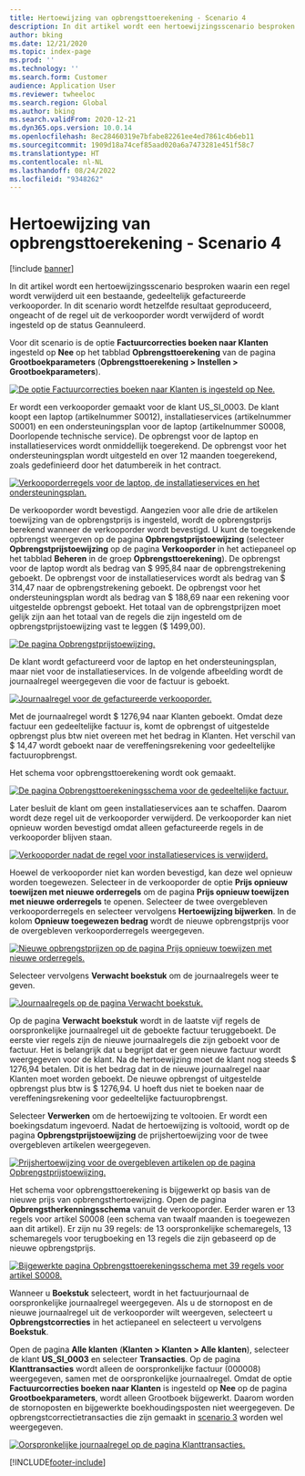 ```yaml
---
title: Hertoewijzing van opbrengsttoerekening - Scenario 4
description: In dit artikel wordt een hertoewijzingsscenario besproken waarin een regel wordt verwijderd uit een bestaande, gedeeltelijk gefactureerde verkooporder. In dit scenario wordt hetzelfde resultaat geproduceerd, ongeacht of de regel uit de verkooporder wordt verwijderd of wordt ingesteld op de status Geannuleerd.
author: bking
ms.date: 12/21/2020
ms.topic: index-page
ms.prod: ''
ms.technology: ''
ms.search.form: Customer
audience: Application User
ms.reviewer: twheeloc
ms.search.region: Global
ms.author: bking
ms.search.validFrom: 2020-12-21
ms.dyn365.ops.version: 10.0.14
ms.openlocfilehash: 8ec28460319e7bfabe82261ee4ed7861c4b6eb11
ms.sourcegitcommit: 1909d18a74cef85aad020a6a7473281e451f58c7
ms.translationtype: HT
ms.contentlocale: nl-NL
ms.lasthandoff: 08/24/2022
ms.locfileid: "9348262"
---
```

# <a name="revenue-recognition-reallocation--scenario-4"></a>Hertoewijzing van opbrengsttoerekening - Scenario 4

[!include [banner](../includes/banner.md)]

In dit artikel wordt een hertoewijzingsscenario besproken waarin een regel wordt verwijderd uit een bestaande, gedeeltelijk gefactureerde verkooporder. In dit scenario wordt hetzelfde resultaat geproduceerd, ongeacht of de regel uit de verkooporder wordt verwijderd of wordt ingesteld op de status Geannuleerd.

Voor dit scenario is de optie **Factuurcorrecties boeken naar Klanten** ingesteld op **Nee** op het tabblad **Opbrengsttoerekening** van de pagina **Grootboekparameters** (**Opbrengsttoerekening \> Instellen \> Grootboekparameters**).

[![De optie Factuurcorrecties boeken naar Klanten is ingesteld op Nee.](./media/37_rev-rec-scenarios.png)](./media/37_rev-rec-scenarios.png)

Er wordt een verkooporder gemaakt voor de klant US\_SI\_0003. De klant koopt een laptop (artikelnummer S0012), installatieservices (artikelnummer S0001) en een ondersteuningsplan voor de laptop (artikelnummer S0008, Doorlopende technische service). De opbrengst voor de laptop en installatieservices wordt onmiddellijk toegerekend. De opbrengst voor het ondersteuningsplan wordt uitgesteld en over 12 maanden toegerekend, zoals gedefinieerd door het datumbereik in het contract.

[![Verkooporderregels voor de laptop, de installatieservices en het ondersteuningsplan.](./media/38_rev-rec-scenarios.png)](./media/38_rev-rec-scenarios.png)

De verkooporder wordt bevestigd. Aangezien voor alle drie de artikelen toewijzing van de opbrengstprijs is ingesteld, wordt de opbrengstprijs berekend wanneer de verkooporder wordt bevestigd. U kunt de toegekende opbrengst weergeven op de pagina **Opbrengstprijstoewijzing** (selecteer **Opbrengstprijstoewijzing** op de pagina **Verkooporder** in het actiepaneel op het tabblad **Beheren** in de groep **Opbrengsttoerekening**). De opbrengst voor de laptop wordt als bedrag van $ 995,84 naar de opbrengstrekening geboekt. De opbrengst voor de installatieservices wordt als bedrag van $ 314,47 naar de opbrengstrekening geboekt. De opbrengst voor het ondersteuningsplan wordt als bedrag van $ 188,69 naar een rekening voor uitgestelde opbrengst geboekt. Het totaal van de opbrengstprijzen moet gelijk zijn aan het totaal van de regels die zijn ingesteld om de opbrengstprijstoewijzing vast te leggen ($ 1499,00).

[![De pagina Opbrengstprijstoewijzing.](./media/39_rev-rec-scenarios.png)](./media/39_rev-rec-scenarios.png)

De klant wordt gefactureerd voor de laptop en het ondersteuningsplan, maar niet voor de installatieservices. In de volgende afbeelding wordt de journaalregel weergegeven die voor de factuur is geboekt.

[![Journaalregel voor de gefactureerde verkooporder.](./media/40_rev-rec-scenarios.png)](./media/40_rev-rec-scenarios.png)

Met de journaalregel wordt $ 1276,94 naar Klanten geboekt. Omdat deze factuur een gedeeltelijke factuur is, komt de opbrengst of uitgestelde opbrengst plus btw niet overeen met het bedrag in Klanten. Het verschil van $ 14,47 wordt geboekt naar de vereffeningsrekening voor gedeeltelijke factuuropbrengst.

Het schema voor opbrengsttoerekening wordt ook gemaakt.

[![De pagina Opbrengsttoerekeningsschema voor de gedeeltelijke factuur.](./media/41_rev-rec-scenarios.png)](./media/41_rev-rec-scenarios.png)

Later besluit de klant om geen installatieservices aan te schaffen. Daarom wordt deze regel uit de verkooporder verwijderd. De verkooporder kan niet opnieuw worden bevestigd omdat alleen gefactureerde regels in de verkooporder blijven staan.

[![Verkooporder nadat de regel voor installatieservices is verwijderd.](./media/42_rev-rec-scenarios.png)](./media/42_rev-rec-scenarios.png)

Hoewel de verkooporder niet kan worden bevestigd, kan deze wel opnieuw worden toegewezen. Selecteer in de verkooporder de optie **Prijs opnieuw toewijzen met nieuwe orderregels** om de pagina **Prijs opnieuw toewijzen met nieuwe orderregels** te openen. Selecteer de twee overgebleven verkooporderregels en selecteer vervolgens **Hertoewijzing bijwerken**. In de kolom **Opnieuw toegewezen bedrag** wordt de nieuwe opbrengstprijs voor de overgebleven verkooporderregels weergegeven.

[![Nieuwe opbrengstprijzen op de pagina Prijs opnieuw toewijzen met nieuwe orderregels.](./media/43_rev-rec-scenarios.png)](./media/43_rev-rec-scenarios.png)

Selecteer vervolgens **Verwacht boekstuk** om de journaalregels weer te geven.

[![Journaalregels op de pagina Verwacht boekstuk.](./media/44_rev-rec-scenarios.png)](./media/44_rev-rec-scenarios.png)

Op de pagina **Verwacht boekstuk** wordt in de laatste vijf regels de oorspronkelijke journaalregel uit de geboekte factuur teruggeboekt. De eerste vier regels zijn de nieuwe journaalregels die zijn geboekt voor de factuur. Het is belangrijk dat u begrijpt dat er geen nieuwe factuur wordt weergegeven voor de klant. Na de hertoewijzing moet de klant nog steeds $ 1276,94 betalen. Dit is het bedrag dat in de nieuwe journaalregel naar Klanten moet worden geboekt. De nieuwe opbrengst of uitgestelde opbrengst plus btw is $ 1276,94. U hoeft dus niet te boeken naar de vereffeningsrekening voor gedeeltelijke factuuropbrengst.

Selecteer **Verwerken** om de hertoewijzing te voltooien. Er wordt een boekingsdatum ingevoerd. Nadat de hertoewijzing is voltooid, wordt op de pagina **Opbrengstprijstoewijzing** de prijshertoewijzing voor de twee overgebleven artikelen weergegeven.

[![Prijshertoewijzing voor de overgebleven artikelen op de pagina Opbrengstprijstoewijzing.](./media/45_rev-rec-scenarios.png)](./media/45_rev-rec-scenarios.png)

Het schema voor opbrengsttoerekening is bijgewerkt op basis van de nieuwe prijs van opbrengsthertoewijzing. Open de pagina **Opbrengstherkenningsschema** vanuit de verkooporder. Eerder waren er 13 regels voor artikel S0008 (een schema van twaalf maanden is toegewezen aan dit artikel). Er zijn nu 39 regels: de 13 oorspronkelijke schemaregels, 13 schemaregels voor terugboeking en 13 regels die zijn gebaseerd op de nieuwe opbrengstprijs.

[![Bijgewerkte pagina Opbrengsttoerekeningsschema met 39 regels voor artikel S0008.](./media/46_rev-rec-scenarios.png)](./media/46_rev-rec-scenarios.png)

Wanneer u **Boekstuk** selecteert, wordt in het factuurjournaal de oorspronkelijke journaalregel weergegeven. Als u de stornopost en de nieuwe journaalregel uit de verkooporder wilt weergeven, selecteert u **Opbrengstcorrecties** in het actiepaneel en selecteert u vervolgens **Boekstuk**.

Open de pagina **Alle klanten** (**Klanten \> Klanten \> Alle klanten**), selecteer de klant **US\_SI\_0003** en selecteer **Transacties**. Op de pagina **Klanttransacties** wordt alleen de oorspronkelijke factuur (000008) weergegeven, samen met de oorspronkelijke journaalregel. Omdat de optie **Factuurcorrecties boeken naar Klanten** is ingesteld op **Nee** op de pagina **Grootboekparameters**, wordt alleen Grootboek bijgewerkt. Daarom worden de stornoposten en bijgewerkte boekhoudingsposten niet weergegeven. De opbrengstcorrectietransacties die zijn gemaakt in [scenario 3](rev-rec-reallocation-scenario-3.md) worden wel weergegeven.

[![Oorspronkelijke journaalregel op de pagina Klanttransacties.](./media/47_rev-rec-scenarios.png)](./media/47_rev-rec-scenarios.png)


[!INCLUDE[footer-include](../../includes/footer-banner.md)]

